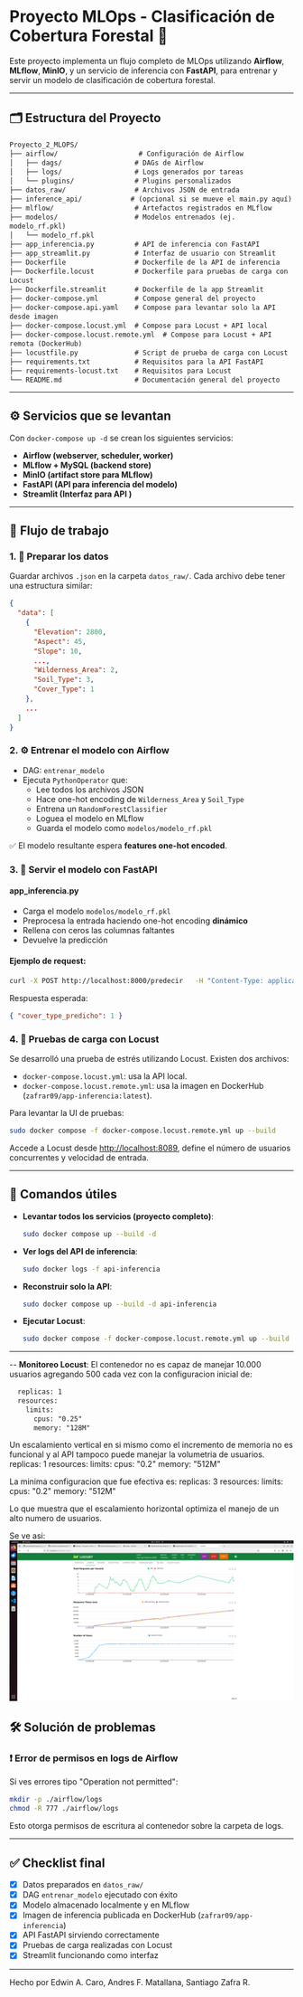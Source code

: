 
# Proyecto MLOps - Clasificación de Cobertura Forestal 🌲

Este proyecto implementa un flujo completo de MLOps utilizando **Airflow**, **MLflow**, **MinIO**, y un servicio de inferencia con **FastAPI**, para entrenar y servir un modelo de clasificación de cobertura forestal.

---

## 🗂 Estructura del Proyecto
```
Proyecto_2_MLOPS/
├── airflow/                    # Configuración de Airflow
│   ├── dags/                  # DAGs de Airflow
│   ├── logs/                  # Logs generados por tareas
│   └── plugins/               # Plugins personalizados
├── datos_raw/                 # Archivos JSON de entrada
├── inference_api/            # (opcional si se mueve el main.py aquí)
├── mlflow/                    # Artefactos registrados en MLflow
├── modelos/                   # Modelos entrenados (ej. modelo_rf.pkl)
│   └── modelo_rf.pkl
├── app_inferencia.py          # API de inferencia con FastAPI
├── app_streamlit.py           # Interfaz de usuario con Streamlit
├── Dockerfile                 # Dockerfile de la API de inferencia
├── Dockerfile.locust          # Dockerfile para pruebas de carga con Locust
├── Dockerfile.streamlit       # Dockerfile de la app Streamlit
├── docker-compose.yml         # Compose general del proyecto
├── docker-compose.api.yaml    # Compose para levantar solo la API desde imagen
├── docker-compose.locust.yml  # Compose para Locust + API local
├── docker-compose.locust.remote.yml  # Compose para Locust + API remota (DockerHub)
├── locustfile.py              # Script de prueba de carga con Locust
├── requirements.txt           # Requisitos para la API FastAPI
├── requirements-locust.txt    # Requisitos para Locust
└── README.md                  # Documentación general del proyecto
```

---

## ⚙️ Servicios que se levantan

Con `docker-compose up -d` se crean los siguientes servicios:

- **Airflow (webserver, scheduler, worker)**
- **MLflow + MySQL (backend store)**
- **MinIO (artifact store para MLflow)**
- **FastAPI (API para inferencia del modelo)**
- **Streamlit (Interfaz para API )**

---

## 🧬 Flujo de trabajo

### 1. 🧪 Preparar los datos

Guardar archivos `.json` en la carpeta `datos_raw/`. Cada archivo debe tener una estructura similar:
```json
{
  "data": [
    {
      "Elevation": 2800,
      "Aspect": 45,
      "Slope": 10,
      ...,
      "Wilderness_Area": 2,
      "Soil_Type": 3,
      "Cover_Type": 1
    },
    ...
  ]
}
```

### 2. ⚙️ Entrenar el modelo con Airflow

- DAG: `entrenar_modelo`
- Ejecuta `PythonOperator` que:
  - Lee todos los archivos JSON
  - Hace one-hot encoding de `Wilderness_Area` y `Soil_Type`
  - Entrena un `RandomForestClassifier`
  - Loguea el modelo en MLflow
  - Guarda el modelo como `modelos/modelo_rf.pkl`

✅ El modelo resultante espera **features one-hot encoded**.

### 3. 🔮 Servir el modelo con FastAPI

#### app_inferencia.py
- Carga el modelo `modelos/modelo_rf.pkl`
- Preprocesa la entrada haciendo one-hot encoding **dinámico**
- Rellena con ceros las columnas faltantes
- Devuelve la predicción

#### Ejemplo de request:
```bash
curl -X POST http://localhost:8000/predecir   -H "Content-Type: application/json"   -d '{ "Elevation": 3000, "Aspect": 45, "Slope": 10, "Horizontal_Distance_To_Hydrology": 100, "Vertical_Distance_To_Hydrology": 50, "Horizontal_Distance_To_Roadways": 200, "Hillshade_9am": 200, "Hillshade_Noon": 220, "Hillshade_3pm": 180, "Horizontal_Distance_To_Fire_Points": 150, "Wilderness_Area": 1, "Soil_Type": 2 }'
```

Respuesta esperada:
```json
{ "cover_type_predicho": 1 }
```

### 4. 🐍 Pruebas de carga con Locust

Se desarrolló una prueba de estrés utilizando Locust. Existen dos archivos:

- `docker-compose.locust.yml`: usa la API local.
- `docker-compose.locust.remote.yml`: usa la imagen en DockerHub (`zafrar09/app-inferencia:latest`).

Para levantar la UI de pruebas:
```bash
sudo docker compose -f docker-compose.locust.remote.yml up --build
```

Accede a Locust desde [http://localhost:8089](http://localhost:8089), define el número de usuarios concurrentes y velocidad de entrada.

---

## 🧰 Comandos útiles

- **Levantar todos los servicios (proyecto completo)**:
  ```bash
  sudo docker compose up --build -d
  ```

- **Ver logs del API de inferencia**:
  ```bash
  sudo docker logs -f api-inferencia
  ```

- **Reconstruir solo la API**:
  ```bash
  sudo docker compose up --build -d api-inferencia
  ```

- **Ejecutar Locust**:
  ```bash
  sudo docker compose -f docker-compose.locust.remote.yml up --build
  ```

---
-- **Monitoreo Locust**:
El contenedor no es capaz de manejar 10.000 usuarios agregando 500 cada vez con la configuracion inicial de:

      replicas: 1
      resources:
        limits:
          cpus: "0.25"
          memory: "128M"

Un escalamiento vertical en si mismo como el incremento de memoria no es funcional y al API tampoco puede manejar la volumetria de usuarios.
      replicas: 1
      resources:
        limits:
          cpus: "0.2"
          memory: "512M"

La minima configuracion que fue efectiva es:
      replicas: 3
      resources:
        limits:
          cpus: "0.2"
          memory: "512M"

Lo que muestra que el escalamiento horizontal optimiza el manejo de un alto numero de usuarios.

Se ve asi:
![alt text](image-2.png)



## 🛠️ Solución de problemas

### ❗ Error de permisos en logs de Airflow

Si ves errores tipo "Operation not permitted":
```bash
mkdir -p ./airflow/logs
chmod -R 777 ./airflow/logs
```
Esto otorga permisos de escritura al contenedor sobre la carpeta de logs.

---

## ✅ Checklist final

- [x] Datos preparados en `datos_raw/`
- [x] DAG `entrenar_modelo` ejecutado con éxito
- [x] Modelo almacenado localmente y en MLflow
- [x] Imagen de inferencia publicada en DockerHub (`zafrar09/app-inferencia`)
- [x] API FastAPI sirviendo correctamente
- [x] Pruebas de carga realizadas con Locust
- [x] Streamlit funcionando como interfaz

---

Hecho por Edwin A. Caro, Andres F. Matallana, Santiago Zafra R.

